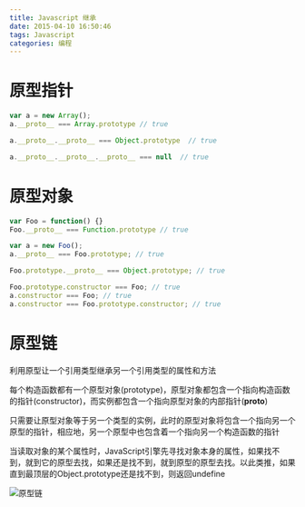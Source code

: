 ```yaml
---
title: Javascript 继承
date: 2015-04-10 16:50:46
tags: Javascript
categories: 编程
---
```


# 原型指针

```js
var a = new Array();
a.__proto__ === Array.prototype // true

a.__proto__.__proto__ === Object.prototype  // true

a.__proto__.__proto__.__proto__ === null  // true
```

# 原型对象

```js
var Foo = function() {}
Foo.__proto__ === Function.prototype // true

var a = new Foo();
a.__proto__ === Foo.prototype; // true

Foo.prototype.__proto__ === Object.prototype; // true

Foo.prototype.constructor === Foo; // true
a.constructor === Foo; // true
a.constructor === Foo.prototype.constructor; // true
```

# 原型链

利用原型让一个引用类型继承另一个引用类型的属性和方法

每个构造函数都有一个原型对象(prototype)，原型对象都包含一个指向构造函数的指针(constructor)，而实例都包含一个指向原型对象的内部指针(__proto__)

只需要让原型对象等于另一个类型的实例，此时的原型对象将包含一个指向另一个原型的指针，相应地，另一个原型中也包含着一个指向另一个构造函数的指针

当读取对象的某个属性时，JavaScript引擎先寻找对象本身的属性，如果找不到，就到它的原型去找，如果还是找不到，就到原型的原型去找。以此类推，如果直到最顶层的Object.prototype还是找不到，则返回undefine

![原型链](http://huang-jerryc.com/image/blog/philosophy-though-of-javascript-proto/289FC3BDCB0425AA1C9F0DC5EBA1079F.jpg)